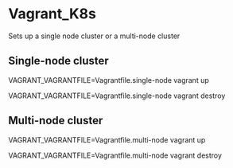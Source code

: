 # Vagrant_K8s
Sets up a single node cluster or a multi-node cluster

## Single-node cluster
VAGRANT_VAGRANTFILE=Vagrantfile.single-node vagrant up

VAGRANT_VAGRANTFILE=Vagrantfile.single-node vagrant destroy

## Multi-node cluster
VAGRANT_VAGRANTFILE=Vagrantfile.multi-node vagrant up

VAGRANT_VAGRANTFILE=Vagrantfile.multi-node vagrant destroy



